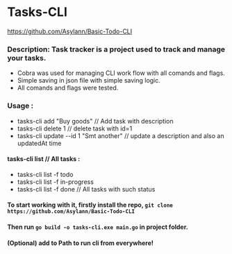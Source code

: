 # Tasks-CLI

https://github.com/Asylann/Basic-Todo-CLI

### Description: Task tracker is a project used to track and manage your tasks.
* Cobra was used for managing CLI work flow with all comands and flags.
* Simple saving in json file with simple saving logic.
* All comands and flags were tested.
### Usage :
* tasks-cli add "Buy goods" // Add task with description
* tasks-cli delete 1 // delete task with id=1
* tasks-cli update --id 1 "Smt another" // update a description and also an updatedAt time
#### tasks-cli list // All tasks :
* tasks-cli list -f todo
* tasks-cli list -f in-progress
* tasks-cli list -f done // All tasks with such status

#### To start working with it, firstly install the repo, `git clone https://github.com/Asylann/Basic-Todo-CLI`
#### Then run `go build -o tasks-cli.exe main.go` in project folder.


#### (Optional) add to Path to run cli from everywhere!

